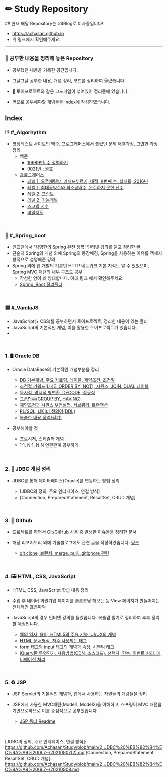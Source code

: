 <h1>✏ Study Repository</h1>

#‼ 현재 해당 Repository는 GitBlog로 이사중입니다! 
- https://achasan.github.io
- 위 링크에서 확인해주세요.

<hr>

<h3>📃 공부한 내용을 정리해 놓은 Repository</h3>

  - 공부했던 내용을 기록한 공간입니다.
  
  -  그날그날 공부한 내용, 개념 정리, 코드를 정리하여 올렸습니다.
  
  - 🔧 토이프로젝트와 같은 코드파일이 섞여있어 정리중에 있습니다. 

  - 앞으로 공부해야할 개념들을 Index에 작성하였습니다.
  
 
## Index

### ⁉ #_Algorhythm
  - 코딩테스트 사이트인 백준, 프로그래머스에서 풀었던 문제 해결과정, 고민한 과정 정리
      - 백준 
        - [10989번: 수 정렬하기](https://github.com/Achasan/Study/blob/main/%23_Algorithm/Baekjoon/s5_sort.md)
        - [9021번 : 괄호](https://github.com/Achasan/Study/blob/main/%23_Algorithm/Programmers/20211021.md)
      - 프로그래머스 
        - [레벨 1: 오픈채팅방, 키패드누르기, 내적, K번째 수, 실패율, 2016년](https://github.com/Achasan/Study/blob/main/%23_Algorithm/Programmers/20211013.md)
        - [레벨 1: 최대공약수와 최소공배수, 완주하지 못한 선수](https://github.com/Achasan/Study/blob/main/%23_Algorithm/Programmers/20211022.md)
        - [레벨 2: 프린트](https://github.com/Achasan/Study/blob/main/%23_Algorithm/Programmers/lv2_print.md)
        - [레벨 2: 기능개발](https://github.com/Achasan/Study/blob/main/%23_Algorithm/Programmers/p_lv2_functionDev.md)
        - [스코빌 지수](https://github.com/Achasan/Study/blob/main/%23_Algorithm/Programmers/p_lv2_scovile(heap).md)
        - [비밀지도](https://github.com/Achasan/Study/blob/main/%23_Algorithm/Programmers/secret_map.md)

<br>

### 🍃 #_Spring_boot
  - 인프런에서 '김영한의 Spring 완전 정복' 인터넷 강의를 듣고 정리한 글
  - 단순히 Spring의 개념 외에 Spring의 등장배경, Spring을 사용하는 이유를 객체지향적으로 설명해준 강의
  - Spring 외에 웹 개발의 기본인 HTTP 네트워크 기본 지식도 알 수 있었으며, Spring MVC 패턴의 내부 구조도 공부
    - 작성한 양이 꽤 방대합니다. 아래 링크 에서 확인해주세요.
    - [Spring_Boot 정리폴더](https://github.com/Achasan/Study/tree/main/%23_Spring_boot)
  
<br>

### 🟨 #_VanilaJS
  - JavaScript(+ CSS)를 공부하면서 토이프로젝트, 정리한 내용이 있는 폴더
  - JavaScript의 기본적인 개념, 이를 활용한 토이프로젝트가 있습니다.
  - 


<br>

### 1. 🛢 Oracle DB
   - Oracle DataBase의 기본적인 개념부분을 정리
     - [DB 기본개념, 주요 자료형, 테이블, 제약조건, 조건절](https://github.com/Achasan/Study/blob/main/1_Oracle%20DB%20(9.2~9.7)/20210902.md)
     - [조건절 키워드(LIKE, ORDER BY, NOT), 시퀀스, JOIN, DUAL 테이블](https://github.com/Achasan/Study/blob/main/1_Oracle%20DB%20(9.2~9.7)/20210903.md)
     - [묵시적, 명시적 형변환, DECODE, 정규식](https://github.com/Achasan/Study/blob/main/1_Oracle%20DB%20(9.2~9.7)/20210904.md)
     - [그룹합수(GROUP BY, HAVING)](https://github.com/Achasan/Study/blob/main/1_Oracle%20DB%20(9.2~9.7)/20210905.md)
     - [제약조건과 시퀀스 부연설명, 서브쿼리, 트랜잭션](https://github.com/Achasan/Study/blob/main/1_Oracle%20DB%20(9.2~9.7)/20210906.md)
     - [PL/SQL, 데이터 정의어(DDL)](https://github.com/Achasan/Study/blob/main/1_Oracle%20DB%20(9.2~9.7)/20210907.md)
     - [복습한 내용 정리(필기)](https://github.com/Achasan/Study/blob/main/1_Oracle%20DB%20(9.2~9.7)/20211018.md)

   - 공부해야할 것
     - 프로시저, 스케쥴러 개념
     - 1:1, N:1, N:N 연관관계 공부하기

<br>

### 2. 🔌 JDBC 개념 정리
  - JDBC를 통해 데이터베이스(Oracle)를 연동하는 방법 정리
  
    - [JDBC의 정의, 주요 인터페이스, 연결 방식]
    - [Connection, PreparedStatement, ResultSet, CRUD 개념]

<br>

### 3. 💾 Github
  - 프로젝트를 하면서 Git/GitHub 사용 중 발생한 이슈들을 정리한 문서
  
  - 해당 리포지토리 외에 기술블로그에도 관련 글을 작성하였습니다. [링크](https://memoryrepo.tistory.com/5)
    - [git clone, 브랜치, merge, pull, .gitIgnore 관련](https://github.com/Achasan/Study/blob/main/3_Github%20%EA%B3%B5%EB%B6%80%20(%ED%94%84%EB%A1%9C%EC%A0%9D%ED%8A%B8_ing)/20210914.md)

<br>

### 4. 🖼 HTML, CSS, JavaScript
  - HTML, CSS, JavaScript 학습 내용 정리
  
  - 수업 후 네이버 회원가입 페이지를 클론코딩 해보는 등 View 페이지가 만들어지는 전체적인 흐름파악
  - JavaScript의 경우 인터넷 강의를 들었습니다. 복습겸 필기로 정리하여 추후 정리할 예정입니다.
    - [웹의 역사, 용어, HTML5의 주요 기능, UI/UX의 개념](https://github.com/Achasan/Study/blob/main/4_HTML%2CCSS%2CJS/20210927.md)
    - [HTML 문서형식, 자주 사용되는 태그](https://github.com/Achasan/Study/blob/main/4_HTML%2CCSS%2CJS/20210927-0928.md)
    - [form 태그와 input 태그의 개념과 속성, 시맨틱 태그](https://github.com/Achasan/Study/blob/main/4_HTML%2CCSS%2CJS/20210929.md)
    - [jQuery란 무엇인가, 사용방법(CDN, 소스코드), 선택자, 함수, 이벤트 처리, 애니메이션 처리](https://github.com/Achasan/Study/blob/main/4_HTML%2CCSS%2CJS/jQuery/20211012.md)

<br>

### 5. ♻ JSP
  - JSP Servlet의 기본적인 개념과, 웹에서 사용하는 자원들의 개념들을 정리
  
  - JSP에서 사용한 MVC패턴(Model1, Model2)을 이해하고, 스프링이 MVC 패턴을 기반으로하므로 이를 중점적으로 공부했습니다.
    - [JSP 폴더 Readme](https://github.com/Achasan/Study/tree/main/5_JSP)

<br>




[JDBC의 정의, 주요 인터페이스, 연결 방식]: https://github.com/Achasan/Study/blob/main/2_JDBC%20%EB%82%B4%EC%9A%A9%20(9.7~/20210907(2).md
[Connection, PreparedStatement, ResultSet, CRUD 개념]: https://github.com/Achasan/Study/blob/main/2_JDBC%20%EB%82%B4%EC%9A%A9%20(9.7~/20210908.md


